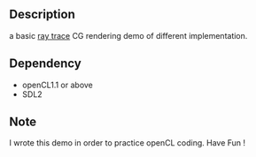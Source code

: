 
## Description
a basic [ray trace](http://www.cnblogs.com/miloyip/archive/2010/03/29/1698953.html) CG rendering demo of different implementation.

## Dependency
- openCL1.1 or above
- SDL2

## Note
I wrote this demo in order to practice openCL coding. Have Fun !
